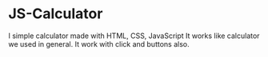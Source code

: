 # JS-Calculator
I simple calculator made with HTML, CSS, JavaScript
It works like calculator we used in general. 
It work with click and buttons also.
